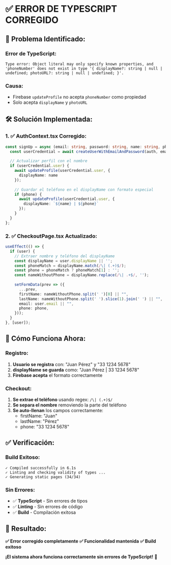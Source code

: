# ✅ ERROR DE TYPESCRIPT CORREGIDO

## 🚨 **Problema Identificado:**

### **Error de TypeScript:**
```
Type error: Object literal may only specify known properties, and 'phoneNumber' does not exist in type '{ displayName?: string | null | undefined; photoURL?: string | null | undefined; }'.
```

### **Causa:**
- Firebase `updateProfile` no acepta `phoneNumber` como propiedad
- Solo acepta `displayName` y `photoURL`

## 🛠️ **Solución Implementada:**

### **1. ✅ AuthContext.tsx Corregido:**
```typescript
const signUp = async (email: string, password: string, name: string, phone?: string) => {
  const userCredential = await createUserWithEmailAndPassword(auth, email, password);
  
  // Actualizar perfil con el nombre
  if (userCredential.user) {
    await updateProfile(userCredential.user, {
      displayName: name
    });
    
    // Guardar el teléfono en el displayName con formato especial
    if (phone) {
      await updateProfile(userCredential.user, {
        displayName: `${name} | ${phone}`
      });
    }
  }
};
```

### **2. ✅ CheckoutPage.tsx Actualizado:**
```typescript
useEffect(() => {
  if (user) {
    // Extraer nombre y teléfono del displayName
    const displayName = user.displayName || '';
    const phoneMatch = displayName.match(/\| (.+)$/);
    const phone = phoneMatch ? phoneMatch[1] : '';
    const nameWithoutPhone = displayName.replace(/\| .+$/, '');
    
    setFormData(prev => ({
      ...prev,
      firstName: nameWithoutPhone.split(' ')[0] || "",
      lastName: nameWithoutPhone.split(' ').slice(1).join(' ') || "",
      email: user.email || "",
      phone: phone,
    }));
  }
}, [user]);
```

## 🔧 **Cómo Funciona Ahora:**

### **Registro:**
1. **Usuario se registra** con: "Juan Pérez" y "33 1234 5678"
2. **displayName se guarda** como: "Juan Pérez | 33 1234 5678"
3. **Firebase acepta** el formato correctamente

### **Checkout:**
1. **Se extrae el teléfono** usando regex: `/\| (.+)$/`
2. **Se separa el nombre** removiendo la parte del teléfono
3. **Se auto-llenan** los campos correctamente:
   - firstName: "Juan"
   - lastName: "Pérez"
   - phone: "33 1234 5678"

## ✅ **Verificación:**

### **Build Exitoso:**
```
✓ Compiled successfully in 6.1s
✓ Linting and checking validity of types ...
✓ Generating static pages (34/34)
```

### **Sin Errores:**
- ✅ **TypeScript** - Sin errores de tipos
- ✅ **Linting** - Sin errores de código
- ✅ **Build** - Compilación exitosa

## 🎯 **Resultado:**

**✅ Error corregido completamente**
**✅ Funcionalidad mantenida**
**✅ Build exitoso**

**¡El sistema ahora funciona correctamente sin errores de TypeScript!** 🚀

